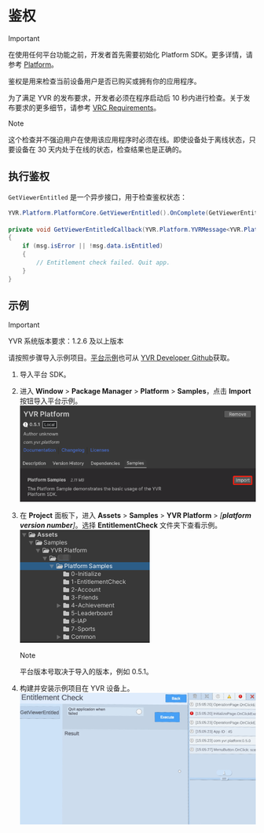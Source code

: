 # 鉴权

> [!Important]
> 在使用任何平台功能之前，开发者首先需要初始化 Platform SDK。更多详情，请参考 [Platform](./Platform.md)。

鉴权是用来检查当前设备用户是否已购买或拥有你的应用程序。

为了满足 YVR 的发布要求，开发者必须在程序启动后 10 秒内进行检查。关于发布要求的更多细节，请参考  [VRC Requirements](https://developer.yvr.cn/yvrdoc/vrce/articles/Security1.html)。

> [!NOTE]
> 这个检查并不强迫用户在使用该应用程序时必须在线。即使设备处于离线状态，只要设备在 30 天内处于在线的状态，检查结果也是正确的。

## 执行鉴权

`GetViewerEntitled` 是一个异步接口，用于检查鉴权状态：

```csharp
YVR.Platform.PlatformCore.GetViewerEntitled().OnComplete(GetViewerEntitledCallback);

private void GetViewerEntitledCallback(YVR.Platform.YVRMessage<YVR.Platform.Entitlement> msg)
{
    if (msg.isError || !msg.data.isEntitled)
    {
        // Entitlement check failed. Quit app.
    }
}
```


## 示例

> [!Important]
> YVR 系统版本要求：1.2.6 及以上版本

请按照步骤导入示例项目。[平台示例](https://github.com/YVRDeveloper/PlatformSample-Unity)也可从 [YVR Developer Github](https://github.com/YVRDeveloper)获取。

1. 导入平台 SDK。 

2. 进入 **Window** > **Package Manager** > **Platform** > **Samples**，点击 **Import** 按钮导入平台示例。
    <br />
    ![ImportSamples](./Samples/ImportSamples.png)

3. 在 **Project** 面板下，进入 **Assets** > **Samples** > **YVR Platform** > *[**platform version number**]*。选择 **EntitlementCheck** 文件夹下查看示例。 
    <br />
    ![ProjectFolder](./Samples/ProjectFolder.png)
    <br />
    > [!Note]
    > 平台版本号取决于导入的版本，例如 0.5.1。

4. 构建并安装示例项目在 YVR 设备上。
    <br />
    ![EntitlementCheckSample](./Samples/EntitlementCheckSample.png)
